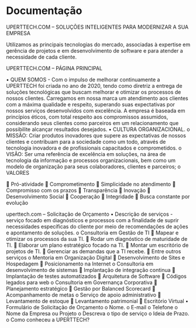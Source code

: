 # Documentação

 UPERTTECH.COM – SOLUÇÕES INTELIGENTES PARA MODERNIZAR A SUA EMPRESA

Utilizamos as principais tecnologias do mercado, associadas à expertise em gerência de projetos e em desenvolvimento de software e para atender a necessidade de cada cliente.

UPERTTECH.COM – PÁGINA PRINCIPAL

•	QUEM SOMOS - Com o impulso de melhorar continuamente a UPERTTECH foi criada no ano de 2020, tendo como diretriz a entrega de soluções tecnológicas que buscam melhorar e otimizar os processos de nossos clientes. 
Carregamos em nossa marca um atendimento aos clientes com a máxima qualidade e respeito, superando suas expectativas por nossos serviços desenvolvidos com excelência.
A empresa é baseada em princípios éticos, com total respeito aos compromissos assumidos, considerando seus clientes como parceiros em um relacionamento que possibilite alcançar resultados desejados.
•	CULTURA ORGANIZACIONAL.
o	MISSÃO: Criar produtos inovadores que supere as expectativas de nossos clientes e contribuam para a sociedade como um todo, através de tecnologia inovadora e de profissionais capacitados e comprometidos. 
o	VISÃO: Ser uma referência de excelência em soluções, na área de tecnologia da informação e processos organizacionais, bem como um modelo de organização para seus colaboradores, clientes e parceiros; 
o	VALORES
 
	Pró-atividade
	Comprometimento 
	Simplicidade no atendimento
	Compromisso com os prazos 
	Transparência 
	Inovação 
	Desenvolvimento Social
	Cooperação 
	Integridade 
	Busca constante por evolução
 


uperttech.com – Solicitação de Orçamento
•	Descrição de serviços - serviço focado em diagnósticos e processos com a finalidade de suprir necessidades específicas do cliente por meio de recomendações de ações e apontamento de soluções.
o	Consultoria em Gestão de TI
	Mapear e otimizar os processos da sua TI.
	Rodar um diagnóstico de maturidade de TI.
	Elaborar um plano estratégico focado na TI.
	Montar um escritório de projetos de TI.
	Gerenciar as demandas que a TI recebe.
	Entre outros serviços
o	Mentoria em Organização Digital
	Desenvolvimento de Sites e Hospedagem
	Posicionamento na Internet
o	Consultoria em desenvolvimento de sistemas
	Implantação de integração continua
	Implantação de testes automatizados
	Arquitetura de Software
	Códigos legados para web
o	Consultoria em Governança Corporativa
	Planejamento estratégico
	Gestão por Balanced Scorecard
	Acompanhamento de metas
o	Serviço de apoio administrativo
	Levantamento de estoque
	Levantamento patrimonial
	Escritório Virtual
•	Formulário de Solicitação de Orçamento
o	Nome.
o	E-mail
o	Telefone
o	Nome da Empresa ou Projeto
o	Descreva o tipo de serviço
o	Ideia de Prazo.
o	Como conheceu a UPERTTECH?

